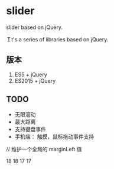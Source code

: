 # slider

slider based on jQuery.

Ｉt's a series of libraries based on jQuery.

## 版本

1. ES5 + jQuery
2. ES2015 + jQuery

## TODO

- 无限滚动
- 最大距离
- 支持键盘事件
- 手机端： 触摸，鼠标拖动事件支持

// 维护一个全局的 marginLeft 值


18 18 17 17
